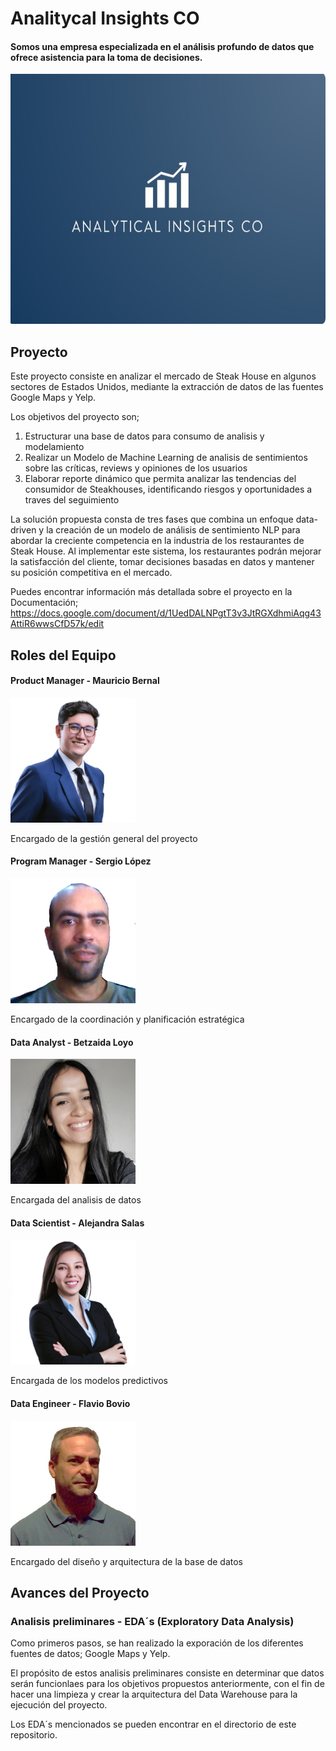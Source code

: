 # **Analitycal Insights CO**
#### Somos una empresa especializada en el análisis profundo de datos que ofrece asistencia para la toma de decisiones. 
<img src="images/1695228347590.jpg" alt="Analitycal Insights C.O" width="600px" height="400px">

## Proyecto

Este proyecto consiste en analizar el mercado de Steak House en algunos sectores de Estados Unidos, mediante la extracción de datos de las fuentes Google Maps y Yelp. 

Los objetivos del proyecto son; 

1) 	Estructurar una base de datos para consumo de analisis y modelamiento
2)  Realizar un Modelo de Machine Learning de analisis de sentimientos sobre las críticas, reviews y opiniones de los usuarios
3)  Elaborar reporte dinámico que permita analizar las tendencias del consumidor de Steakhouses, identificando riesgos y oportunidades a traves del seguimiento
  
La solución propuesta consta de tres fases que combina un enfoque data-driven y la creación de un modelo de análisis de sentimiento NLP para abordar la creciente competencia en la industria de los restaurantes de Steak House. Al implementar este sistema, los restaurantes podrán mejorar la satisfacción del cliente, tomar decisiones basadas en datos y mantener su posición competitiva en el mercado.

Puedes encontrar información más detallada sobre el proyecto en la Documentación; https://docs.google.com/document/d/1UedDALNPgtT3v3JtRGXdhmiAqg43AttiR6wwsCfD57k/edit

## Roles del Equipo 

#### Product Manager - Mauricio Bernal 

<img src="images/mauricio.jpg" alt="Product Manager" width="200px" height="200px">             

 Encargado de la gestión general del proyecto                                                



#### Program Manager - Sergio López


<img src="images/Sergio.jpg" alt="Product Manager" width="200px" height="200px">                   

Encargado de la coordinación y planificación estratégica 


#### Data Analyst - Betzaida Loyo
<img src="images/betzaida.jpg" alt="Product Manager" width="200px" height="200px">

Encargada del analisis de datos


#### Data Scientist - Alejandra Salas

<img src="images/alejandra.jpg" alt="Product Manager" width="200px" height="200px">

Encargada de los modelos predictivos

#### Data Engineer - Flavio Bovio

<img src="images/flavio.jpg" alt="Product Manager" width="200px" height="200px">

Encargado del diseño y arquitectura de la base de datos



## Avances del Proyecto
### Analisis preliminares - EDA´s (Exploratory Data Analysis)

Como primeros pasos, se han realizado la exporación de los diferentes fuentes de datos; Google Maps y Yelp. 

El propósito de estos analisis preliminares consiste en determinar que datos serán funcionlaes para los objetivos propuestos anteriormente, con el fin de hacer una limpieza y crear la arquitectura del Data Warehouse para la ejecución del proyecto. 

Los EDA´s mencionados se pueden encontrar en el directorio de este repositorio.




